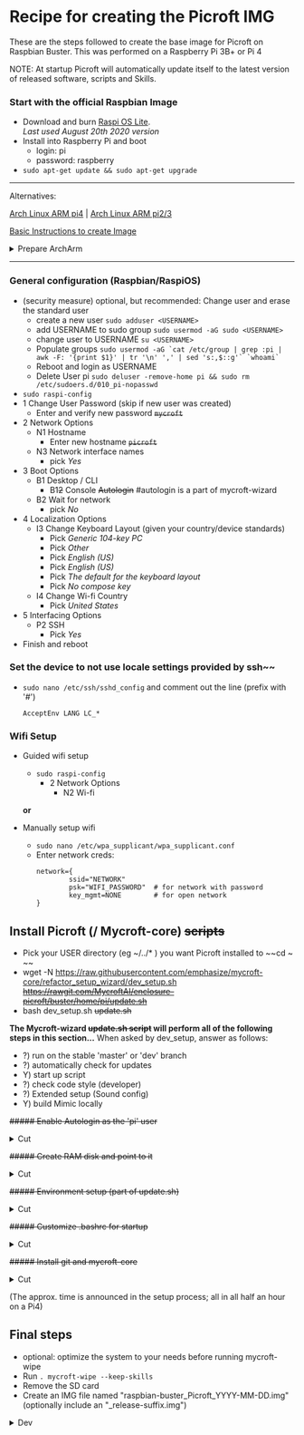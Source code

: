 # Recipe for creating the Picroft IMG

These are the steps followed to create the base image for Picroft on Raspbian Buster.  This was performed on a Raspberry Pi 3B+ or Pi 4

NOTE: At startup Picroft will automatically update itself to the latest version of released software, scripts and Skills.


### Start with the official Raspbian Image
* Download and burn [Raspi OS Lite](https://downloads.raspberrypi.org/raspios_lite_armhf/images/raspios_lite_armhf-2020-08-24/2020-08-20-raspios-buster-armhf-lite.zip).
  <br>_Last used August 20th 2020 version_
* Install into Raspberry Pi and boot
  - login: pi
  - password: raspberry
* ```sudo apt-get update && sudo apt-get upgrade```

--------------------------

Alternatives:

[Arch Linux ARM pi4](http://os.archlinuxarm.org/os/ArchLinuxARM-rpi-4-latest.tar.gz) | [Arch Linux ARM pi2/3](http://os.archlinuxarm.org/os/ArchLinuxARM-rpi-2-latest.tar.gz)

[Basic Instructions to create Image](https://archlinuxarm.org/platforms/armv8/broadcom/raspberry-pi-4)
<details>
  <summary>Prepare ArchArm</summary>
  
  * change to root: ```su```
  * disable audit: ```sed -i 's/$/ audit=0/' /boot/cmdline.txt```
  * Update and install prerequisites: ```pacman -Syu --noconfirm sudo wget```
  * Change root password: ```passwd root```
  * Create some groups: ```echo dialout plugdev spi i2c gpio pulse pulse-access | xargs -n 1 groupadd -r```
  * (optional) Create new user (and erase the standard user later)
      * Create user and add them to groups: ```useradd --create-home -g <GROUP> -G wheel,dialout,plugdev,spi,i2c,gpio,pulse,pulse-access,adm,audio,video,input <USERNAME>``` ; "users" is a valid choice as primary group
      
      &#x1F538; Whether or not a new user is created your user should be added to this groups 
  * set password ```passwd <USERNAME>```
  * grant sudo rights to everyone in wheel group (or otherwise appropriate management): ```EDITOR=nano visudo``` -> uncomment ```# %wheel ALL=(ALL) ALL```
  * Set locale
      * ```nano /etc/locale.gen``` -> uncomment your locale
      * ```locale-gen```
      * ```nano /etc/locale.conf``` -> replace with locale just created
  * Configure keyboard
      * get standard from ```localectl list-keymaps```
      * ```localectl set-keymap --no-convert <standard>```
  * Set hostname ```hostnamectl set-hostname <HOSTNAME>```
  * Reboot and login as <USERNAME>
  * (if new user was created): ```sudo userdel -r alarm```
  
  Totally optional, but gives you more granular control 
  * Install pyenv:
      * install dependencies: ```pacman -S --needed base-devel openssl zlib bzip2 readline sqlite curl llvm ncurses xz tk libffi python-pyopenssl git pyenv```
      * edit .bashrc ```printf '\n## pyenv configs\nexport PYENV_ROOT="$HOME/.pyenv"\nexport PATH="$PYENV_ROOT/bin:$PATH"\n\nif command -v pyenv 1>/dev/null 2>&1; then\n    eval "$(pyenv init -)"\nfi' >> ~/.bashrc```
      * retrigger bash: ```exec bash```
      * Install localized Python 3.7: ```pyenv install -v 3.7.9``` (3.7 is devs choice -Raspbian baseline- yet i've seen tests with 3.9, so change this as Mycroft progresses)
      * set Py 3.7.9 globally: ```pyenv global 3.7.9``` (You might want to set this directory specific -pyenv local- later on)
      * check: ```pyenv versions```
      
      At this point you're best adviced to make an image if things go sideways 
</details>

---------------------------------------------------

### General configuration (Raspbian/RaspiOS)
  - (security measure) optional, but recommended: Change user and erase the standard user
      - create a new user ```sudo adduser <USERNAME>```
      - add USERNAME to sudo group ```sudo usermod -aG sudo <USERNAME>```
      - change user to USERNAME ```su <USERNAME>```
      - Populate groups ```sudo usermod -aG `cat /etc/group | grep :pi | awk -F: '{print $1}' | tr '\n' ',' | sed 's:,$::g'` `whoami` ```
      - Reboot and login as USERNAME
      - Delete User pi ```sudo deluser -remove-home pi && sudo rm /etc/sudoers.d/010_pi-nopasswd```
  - ```sudo raspi-config```
  - 1 Change User Password (skip if new user was created)
      - Enter and verify new password ~~```mycroft```~~
  - 2 Network Options
      - N1 Hostname
        - Enter new hostname ~~```picroft```~~
      - N3 Network interface names
        - pick *Yes*
  - 3 Boot Options
      - B1 Desktop / CLI
        - B1~~2~~ Console ~~Autologin~~ #autologin is a part of mycroft-wizard
      - B2 Wait for network
        - pick *No*
  - 4 Localization Options
      - I3 Change Keyboard Layout (given your country/device standards)
          - Pick *Generic 104-key PC*
          - Pick *Other*
          - Pick *English (US)*
          - Pick *English (US)*
          - Pick *The default for the keyboard layout*
          - Pick *No compose key*
      - I4 Change Wi-fi Country
          - Pick *United States*
  - 5 Interfacing Options
      - P2 SSH
          - Pick *Yes*
  - Finish and reboot

### Set the device to not use locale settings provided by ssh~~
* ```sudo nano /etc/ssh/sshd_config``` and comment out the line (prefix with '#')
  ```
  AcceptEnv LANG LC_*
  ```

### Wifi Setup

* Guided wifi setup
  * ```sudo raspi-config```
    - 2 Network Options
      - N2 Wi-fi

  __or__
* Manually setup wifi
  * ```sudo nano /etc/wpa_supplicant/wpa_supplicant.conf```
  * Enter network creds:
    ```
    network={
            ssid="NETWORK"
            psk="WIFI_PASSWORD"  # for network with password
            key_mgmt=NONE        # for open network
    }
    ```

## Install Picroft (/ Mycroft-core) ~~scripts~~
* Pick your USER directory (eg ~/../* ) you want Picroft installed to ~~cd ~ ~~
* wget -N https://raw.githubusercontent.com/emphasize/mycroft-core/refactor_setup_wizard/dev_setup.sh ~~https://rawgit.com/MycroftAI/enclosure-picroft/buster/home/pi/update.sh~~
* bash dev_setup.sh ~~update.sh~~

**The Mycroft-wizard ~~update.sh script~~ will perform all of the following steps in this section...**
When asked by dev_setup, answer as follows:
- ?) run on the stable 'master' or 'dev' branch
- ?) automatically check for updates
- Y) start up script
- ?) check code style (developer)
- ?) Extended setup (Sound config)
- Y) build Mimic locally

~~##### Enable Autologin as the 'pi' user~~
<details>
  <summary>Cut</summary>
* ```sudo nano /etc/systemd/system/getty@tty1.service.d/autologin.conf``` and enter:
   ```
   [Service]
   ExecStart=
   ExecStart=-/sbin/agetty --autologin pi --noclear %I     38400 linux
   ```
   
* ```sudo systemctl enable getty@tty1.service```
</details>

~~##### Create RAM disk and point to it~~
<details>
  <summary>Cut</summary>
  - ```sudo nano /etc/fstab``` and add the line:
    ```
    tmpfs /ramdisk tmpfs rw,nodev,nosuid,size=20M 0 0
    ```
</details>

~~##### Environment setup (part of update.sh)~~

<details>
  <summary>Cut</summary>
* ```sudo mkdir /etc/mycroft```
* ```sudo nano /etc/mycroft/mycroft.conf```
* mkdir ~/bin
</details>

~~##### Customize .bashrc for startup~~
<details>
  <summary>Cut</summary>
* ```nano ~/.bashrc```
   uncomment *#alias ll='ls -l'* near the bottom of the file
   at the bottom add:
   ```
   #####################################
   # This initializes Mycroft
   #####################################
   source ~/auto_run.sh
   ```
</details>

~~##### Install git and mycroft-core~~

<details>
  <summary>Cut</summary>
* ```sudo apt-get install git```
* ```git clone https://github.com/MycroftAI/mycroft-core.git```
* ```cd mycroft-core```
* ```git checkout master```
* ```bash dev_setup.sh```
 </details>

(The approx. time is announced in the setup process; all in all half an hour on a Pi4)

## Final steps
* optional: optimize the system to your needs before running mycroft-wipe
* Run ```. mycroft-wipe --keep-skills```
* Remove the SD card
* Create an IMG file named "raspbian-buster_Picroft_YYYY-MM-DD.img" (optionally include an "_release-suffix.img")

<details>
  <summary>Dev</summary>
* Compress the IMG using pishrink.sh
* Upload and adjust redirect link from https://mycroft.ai/to/picroft-image or https://mycroft.ai/to/picroft-unstable
</details>
